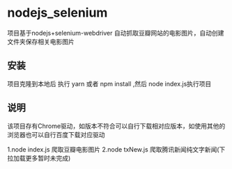 # nodejs_selenium

项目基于nodejs+selenium-webdriver 自动抓取豆瓣网站的电影图片，自动创建文件夹保存相关电影图片

## 安装

项目克隆到本地后 执行 yarn 或者 npm install ,然后 node index.js执行项目

## 说明

该项目存有Chrome驱动，如版本不符合可以自行下载相对应版本，如使用其他的浏览器也可以自行百度下载对应驱动

1.node index.js 爬取豆瓣电影图片
2.node txNew.js 爬取腾讯新闻纯文字新闻(下拉加载更多暂时未完成)
